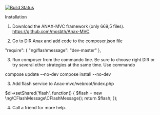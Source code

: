 [![Build Status](https://travis-ci.org/niklasgust/flashmsgtest.svg?branch=master)](https://travis-ci.org/niklasgust/flashmsgtest)


Installation

1) Download the ANAX-MVC framework (only 669,5 files). 
https://github.com/mosbth/Anax-MVC

2) Go to DIR Anax and add code to the composer.json file 

"require": { 
"ng/flashmessage": "dev-master"
},



3) Run composer from the commando line. Be sure to choose right DIR or try several other strategies at the same time. Use commando

compose update --no-dev
compose install --no-dev




3) Add flash service to Anax-mvc/webroot/index.php 

$di->setShared('flash', function() {
$flash = new \ng\CFlashMessage\CFlashMessage();
return $flash;
});


4) Call a friend for more help.

